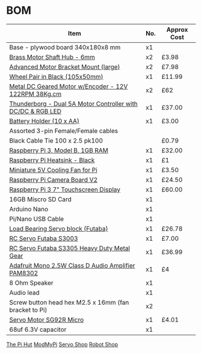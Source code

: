 # BOM
| Item                                               | No. | Approx Cost |
| -------------------------------------------------- | ----| ----------- |
| Base - plywood board 340x180x8 mm                  | x1  |             |
| [Brass Motor Shaft Hub - 6mm](https://www.modmypi.com/motors-mounts-and-wheels-1140/hub-6mm)                        | x2  | £3.98 |
| [Advanced Motor Bracket Mount (large)](https://www.modmypi.com/motors-mounts-and-wheels-1140/advanced-motor-bracket-mount-large)               | x2  | £7.98       |
| [Wheel Pair in Black (105x50mm)](https://www.modmypi.com/motors-mounts-and-wheels-1140/wheel-pair-in-black-105mm-x-50mm-) | x1 | £11.99|
| [Metal DC Geared Motor w/Encoder - 12V 122RPM 38Kg.cm](https://thepihut.com/products/metal-dc-geared-motor-w-encoder-12v-122rpm-38kg-cm)| x2  | £62 |
| [Thunderborg - Dual 5A Motor Controller with DC/DC & RGB LED](https://www.modmypi.com/motor-control-1135/thunderborg)| x1  | £37.00 |
| [Battery Holder (10 x AA)](https://www.modmypi.com/raspberry-pi/robotics-and-motor-controllers-392/battery-snaps-and-boxes-1165/10aa-holder) | x1 | £3.00 |
| Assorted 3-pin Female/Female cables                |     |             | 
| Black Cable Tie 100 x 2.5 pk100                    |     |  £0.79      |
| [Raspberry Pi 3, Model B, 1GB RAM](https://thepihut.com/collections/raspberry-pi/products/raspberry-pi-3-model-b)| x1  |  £32.00|
| [Raspberry Pi Heatsink - Black](https://thepihut.com/products/raspberry-pi-heatsink)| x1  | £1 |
| [Miniature 5V Cooling Fan for Pi](https://thepihut.com/products/adafruit-miniature-5v-cooling-fan-for-raspberry-pi-and-other-computers)| x1  | £3.50 |
| [Raspberry Pi Camera Board V2](https://www.modmypi.com/pis-and-peripherals-1139/raspberry-pi-camera-board-v2-8mp1080p)| x1  | £24.50 |
| [Raspberry Pi 3 7" Touchscreen Display](https://thepihut.com/products/official-raspberry-pi-7-touchscreen-display)| x1  | £60.00 | 
| 16GB Miscro SD Card                                | x1  |             |
| Arduino Nano                                       | x1  |             |
| Pi/Nano USB Cable                                  | x1  |             |
| [Load Bearing Servo block (Futaba)](https://www.robotshop.com/uk/load-bearing-servo-block-futaba.html)| x1  | £26.78      | 
| [RC Servo Futaba S3003](https://www.modmypi.com/raspberry-pi/robotics-and-motor-controllers-392/motors-1022/servo-motor-futaba-s3003-multi-purpose-standard-size) | x1  | £7.00 |
| [RC Servo Futaba S3305 Heavy Duty Metal Gear](https://www.servoshop.co.uk/index.php?pid=FUTS3305&area=Servo) | x1 | £36.99 |
| [Adafruit Mono 2.5W Class D Audio Amplifier PAM8302](https://thepihut.com/products/adafruit-mono-2-5w-class-d-audio-amplifier-pam8302) | x1  | £4          |
| 8 Ohm Speaker                                      | x1  |             |
| Audio lead                                         | x1  |             |
| Screw button head hex M2.5 x 16mm (fan bracket to Pi)    | x2    |             | 
| [Servo Motor SG92R Micro](https://www.modmypi.com/motors-mounts-and-wheels-1140/servo-motor-sg92r-micro)| x1  | £4.01       |
| 68uf 6.3V capacitor | x1 |   |

[The Pi Hut](https://thepihut.com/)
[ModMyPi](https://www.modmypi.com/)
[Servo Shop](https://www.servoshop.co.uk/index.php)
[Robot Shop](https://www.robotshop.com/uk/)
